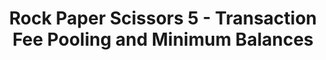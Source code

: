 ---
title: "Rock Paper Scissors 5 - Transaction Fee Pooling and Minimum Balances"
description: "The last part to building the Rock Paper Scissors game. It usally costs a small fee just to send a transactions, so in this video, we will be covering Transaction Fee Pooling and Minimum Balances, and examine how to manage, source, and pool transaction fees properly"
type: "tutorial"
category: "Smart Contract,PyTeal"
difficulty: "Intermediate"
summary: "A series video covering about the transaction fee pooling and minimum balances"
file_path: ""
image: "https://assets-global.website-files.com/5e39e095596498a8b9624af1/5ffca6e3e0d8ad9231cc2af6_Portfolio-course---final.png"
link: "https://www.youtube.com/watch?v=k3K9_UNlsFY&list=PLpAdAjL5F75CNnmGbz9Dm_k-z5I6Sv9_x&index=12"
status: "open"
---